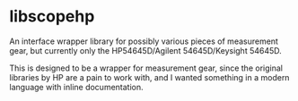 # libscopehp
An interface wrapper library for possibly various pieces of measurement gear, but currently only the HP54645D/Agilent 54645D/Keysight 54645D.

This is designed to be a wrapper for measurement gear, since the original libraries by HP are a pain to work with, and I wanted something in a modern language with inline documentation.

